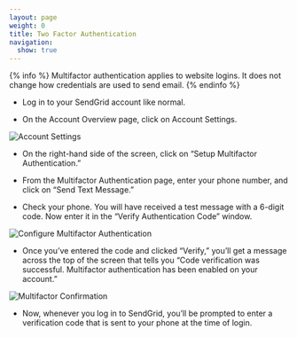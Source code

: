 ```yaml
---
layout: page
weight: 0
title: Two Factor Authentication
navigation:
  show: true
---
```


{% info %}
Multifactor authentication applies to website logins. It does not change
how credentials are used to send email.
{% endinfo %}

* Log in to your SendGrid account like normal.

* On the Account Overview page, click on Account Settings.

![Account Settings]({{root_url}}/images/account_settings.png)

* On the right-hand side of the screen, click on “Setup Multifactor Authentication.”

* From the Multifactor Authentication page, enter your phone number, and click on “Send Text Message.”

* Check your phone.  You will have received a test message with a 6-digit code.  Now enter it in the “Verify Authentication Code” window.

![Configure Multifactor Authentication]({{root_url}}/images/configure_multifactor.png)

* Once you’ve entered the code and clicked “Verify,” you’ll get a message across the top of the screen that tells you “Code verification was successful.  Multifactor authentication has been enabled on your account.”

![Multifactor Confirmation]({{root_url}}/images/multifactor_confirmation.png)

* Now, whenever you log in to SendGrid, you’ll be prompted to enter a verification code that is sent to your phone at the time of login.
